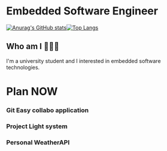 # Embedded Software Engineer
[![Anurag's GitHub stats](https://github-readme-stats.vercel.app/api?username=HarryKito&theme=synthwave)](https://github.com/anuraghazra/github-readme-stats)[![Top Langs](https://github-readme-stats.vercel.app/api/top-langs/?username=HarryKito&layout=compact&hide=jupyter%20notebook)](https://github.com/anuraghazra/github-readme-stats)
## Who am I 🤖🇰🇷
I'm a university student and I interested in embedded software technologies.

# Plan NOW
### Git Easy collabo application
### Project Light system
<!--
### Developed Precision Landing migration to Ardupilot project for open source
from https://github.com/haiiron/ardupilot
-->
### Personal WeatherAPI
